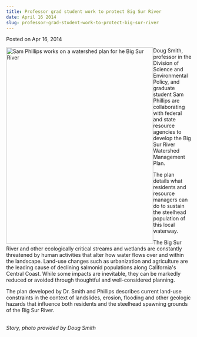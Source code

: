 ```yaml
---
title: Professor grad student work to protect Big Sur River
date: April 16 2014
slug: professor-grad-student-work-to-protect-big-sur-river
---
```


 



<span class="date">Posted on Apr 16, 2014    </span>
<p><img alt="Sam Phillips works on a watershed plan for he Big Sur River" src="https://news.csumb.edu/sites/default/files/65/attachments/news/images/big_sur_river.jpg" style="float:left; width:400px; height:533px">Doug Smith,
professor in the Division of Science and Environmental Policy, and
graduate student Sam Phillips are collaborating with federal and
state resource agencies to develop the Big Sur River Watershed
Management Plan.&#xA0;</img></p>
<p>The plan details what residents and resource managers can do to
sustain the steelhead population of this local waterway.</p>
<p>The Big Sur River and other ecologically critical streams and
wetlands are constantly threatened by human activities that alter
how water flows over and within the landscape. Land-use changes
such as urbanization and agriculture are the leading cause of
declining salmonid populations along California&apos;s Central Coast.
While some impacts are inevitable, they can be markedly reduced or
avoided through thoughtful and well-considered planning.</p>
<p>The plan developed by Dr. Smith and Phillips describes current
land-use constraints in the context of landslides, erosion,
flooding and other geologic hazards that influence both residents
and the steelhead spawning grounds of the Big Sur River.<br>
&#xA0;</br></p>
<p class="small"><em>Story, photo provided by Doug Smith</em></p>





```
